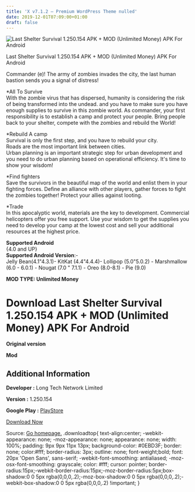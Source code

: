 ```yaml
---
title: 'X v7.1.2 – Premium WordPress Theme nulled'
date: 2019-12-01T07:09:00+01:00
draft: false
---
```


![Last Shelter Survival 1.250.154 APK + MOD (Unlimited Money) APK For Android](https://i1.wp.com/apkhome.net/wp-content/uploads/2019/11/Last-Shelter-Survival-2.png "Last Shelter Survival 1.250.154 APK + MOD (Unlimited Money) APK For Android")

  

Last Shelter Survival 1.250.154 APK + MOD (Unlimited Money) APK For Android

Commander (e)! The army of zombies invades the city, the last human bastion sends you a signal of distress!

\*All To Survive  
With the zombie virus that has dispersed, humanity is considering the risk of being transformed into the undead. and you have to make sure you have enough supplies to survive in this zombie world. As commander, your first responsibility is to establish a camp and protect your people. Bring people back to your shelter, compete with the zombies and rebuild the World!

\*Rebuild A camp  
Survival is only the first step, and you have to rebuild your city.  
Roads are the most important link between cities.  
Urban planning is an important strategic step for urban development and you need to do urban planning based on operational efficiency. It's time to show your wisdom!

\*Find fighters  
Save the survivors in the beautiful map of the world and enlist them in your fighting forces. Define an alliance with other players, gather forces to fight the zombies together! Protect your allies against looting.

\*Trade  
In this apocalyptic world, materials are the key to development. Commercial helicopters offer you free support. Use your wisdom to get the supplies you need to develop your camp at the lowest cost and sell your additional resources at the highest price.

**Supported Android**  
{4.0 and UP}  
**Supported Android Version**:-  
Jelly Bean(4.1"4.3.1)- KitKat (4.4"4.4.4)- Lollipop (5.0"5.0.2) - Marshmallow (6.0 - 6.0.1) - Nougat (7.0 " 7.1.1) - Oreo (8.0-8.1) - Pie (9.0)

**MOD TYPE: Unlimited Money**

Download Last Shelter Survival 1.250.154 APK + MOD (Unlimited Money) APK For Android
====================================================================================

**Original version**

**Mod**

Additional Information
----------------------

**Developer :** Long Tech Network Limited

**Version :** 1.250.154

**Google Play :** [PlayStore](https://play.google.com/store/apps/details?id=com.more.dayzsurvival.gp)

  

[Download Now](https://store4app.co/post/last-shelter-survival-1-250-154-apk-mod-unlimited-money-apk-for-android_1575132126)

  
Source: [Go homepage.](https://store4app.co/post/last-shelter-survival-1-250-154-apk-mod-unlimited-money-apk-for-android_1575132126) .downloadtop{ text-align:center; -webkit-appearance: none; -moz-appearance: none; appearance: none; width: 100%; padding: 9px 9px 11px 13px; background-color: #0EBD3F; border: none; color:#fff; border-radius: 3px; outline: none; font-weight;bold; font: 20px 'Open Sans', sans-serif; -webkit-font-smoothing: antialiased; -moz-osx-font-smoothing: grayscale; color: #fff; cursor: pointer; border-radius:15px;-webkit-border-radius:15px;-moz-border-radius:5px;box-shadow:0 0 5px rgba(0,0,0,.2);-moz-box-shadow:0 0 5px rgba(0,0,0,.2);-webkit-box-shadow:0 0 5px rgba(0,0,0,.2) !important; }